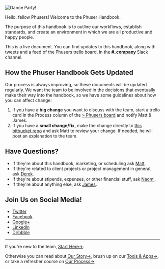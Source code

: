![Dance Party!](/img/handbook-gifs/Dance_Party.gif)

Hello, fellow Phusers! Welcome to the Phuser Handbook.

The purpose of this handbook is to outline our workflows, establish standards, and create an environment in which we are all productive and happy people.

This is a live document. You can find updates to this handbook, along with tweets and a feed of the Phusers trello board, in the **\#_company** Slack channel.

## How the Phuser Handbook Gets Updated

Our process is always improving, so these documents will be updated regularly. We want the team to be involved in the decisions that eventually make their way into the handbook, so we have some guidelines about how you can affect change:

1. If you have a **big change** you want to discuss with the team, start a trello card in the Process column of the [> Phusers board](https://trello.com/b/r35f4LdH/phusers) and notify Matt & James.
2. If you have a **small change/fix**, make the change directly to [this bitbucket repo](https://bitbucket.org/thephuseteam/phuse-handbook/) and ask Matt to review your change. If needed, he will post an explanation to the team.

## Have Questions?

- If they're about this handbook, marketing, or scheduling ask [Matt](mailto:matt@thephuse.com).
- If they're related to client projects or project management in general, ask [Derek](mailto:derek@thephuse.com).
- If they're about stipends, expenses, or other financial stuff, ask [Naomi](mailto:naomi@thephuse.com).
- If they're about anything else, ask [James](mailto:james@thephuse.com). 

## Join Us on Social Media!

- [Twitter](https://twitter.com/thephuse)
- [Facebook](https://www.facebook.com/thephuse)
- [Google+](https://plus.google.com/u/1/113609422236777298050/posts)
- [LinkedIn](http://www.linkedin.com/company/the-phuse/)
- [Dribbble](https://dribbble.com/thephuse)

---

If you're new to the team, [Start Here&#8594;](/The_Basics/Start_Here). 

Otherwise you can read about [Our Story&#8594;](/The_Basics/Our_Story), brush up on our [Tools & Apps&#8594;](/Tools_&_Apps), or take a refresher course on [Our Process&#8594;](/Our_Process)